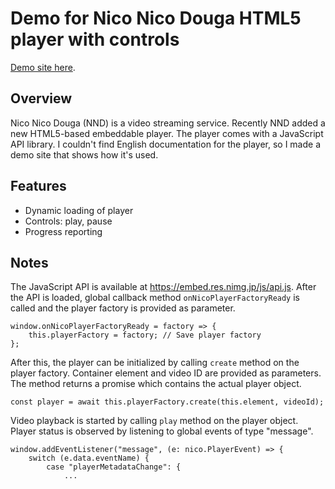 # Demo for Nico Nico Douga HTML5 player with controls

[Demo site here](https://vocaloid.eu/vocaloid/nico-player/).

## Overview

Nico Nico Douga (NND) is a video streaming service. Recently NND added a new HTML5-based embeddable player. The player comes with a JavaScript API library. I couldn't find English documentation for the player, so I made a demo site that shows how it's used.

## Features
* Dynamic loading of player
* Controls: play, pause
* Progress reporting

## Notes

The JavaScript API is available at https://embed.res.nimg.jp/js/api.js.
After the API is loaded, global callback method ```onNicoPlayerFactoryReady``` is called and the player factory is provided as parameter.

```
window.onNicoPlayerFactoryReady = factory => {
    this.playerFactory = factory; // Save player factory
};
```            

After this, the player can be initialized by calling ```create``` method on the player factory.
Container element and video ID are provided as parameters. The method returns a promise which contains
the actual player object.

```
const player = await this.playerFactory.create(this.element, videoId);
```

Video playback is started by calling ```play``` method on the player object.
Player status is observed by listening to global events of type "message".
			
```
window.addEventListener("message", (e: nico.PlayerEvent) => {
	switch (e.data.eventName) {
		case "playerMetadataChange": {
			...
```